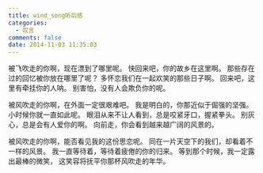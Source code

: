 ```yaml
---
title: wind_song听后感
categories:
  - 叹言
comments: false
date: 2014-11-03 11:35:03
---
```

<!-- more -->
被飞吹走的你啊，现在漂到了哪里呢。
快回来吧，你的故乡在这里啊。
那些存在过的回忆被你放在哪里了呢？
多怀恋我们在一起欢笑的那些日子啊。
回来吧，这里有牵挂你的人呐。
别害怕，没有人会欺负你的呢。

被风吹走的你啊，在外面一定很艰难吧。
我是明白的，你那近似于倔强的坚强。
小时候你就一直如此呢。
眼泪从来不让人看到，总是咬紧牙口，握紧拳头。
别灰心，总是会有人爱你的啊。
向前走，你会看到越来越广阔的风景的。

被风吹走的你啊，能否看见我的这份思恋呢。
同在一片天空下的我们，却看着不一样的风景。
我一直等待着，等待着疲倦的你的归来。
等到那个时候，我一定露出最棒的微笑，
这笑容将抚平你那杯风吹走的年华。
